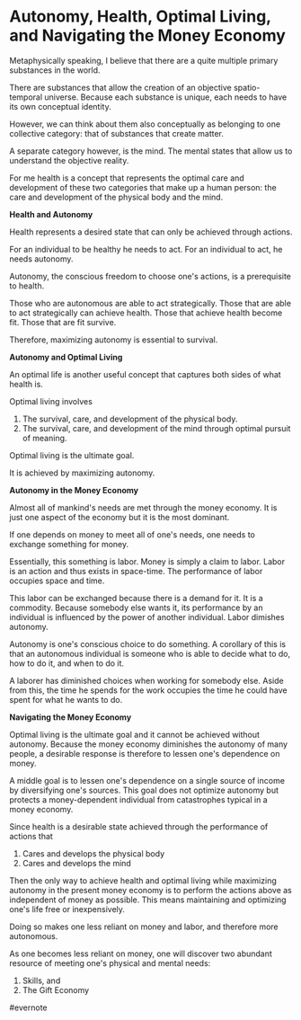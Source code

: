 # Autonomy, Health, Optimal Living, and Navigating the Money Economy

Metaphysically speaking, I believe that there are a quite multiple primary substances in the world.

There are substances that allow the creation of an objective spatio-temporal universe. Because each substance is unique, each needs to have its own conceptual identity.

However, we can think about them also conceptually as belonging to one collective category: that of substances that create matter.

A separate category however, is the mind. The mental states that allow us to understand the objective reality.

For me health is a concept that represents the optimal care and development of these two categories that make up a human person: the care and development of the physical body and the mind.

**Health and Autonomy**

Health represents a desired state that can only be achieved through actions.

For an individual to be healthy he needs to act. For an individual to act, he needs autonomy.

Autonomy, the conscious freedom to choose one's actions, is a prerequisite to health.

Those who are autonomous are able to act strategically. Those that are able to act strategically can achieve health. Those that achieve health become fit. Those that are fit survive.

Therefore, maximizing autonomy is essential to survival.

**Autonomy and Optimal Living**

An optimal life is another useful concept that captures both sides of what health is.

Optimal living involves

1. The survival, care, and development of the physical body.
2. The survival, care, and development of the mind through optimal pursuit of meaning.

Optimal living is the ultimate goal.

It is achieved by maximizing autonomy.

**Autonomy in the Money Economy**

Almost all of mankind's needs are met through the money economy. It is just one aspect of the economy but it is the most dominant.

If one depends on money to meet all of one's needs, one needs to exchange something for money.

Essentially, this something is labor. Money is simply a claim to labor. Labor is an action and thus exists in space-time. The performance of labor occupies space and time.

This labor can be exchanged because there is a demand for it. It is a commodity. Because somebody else wants it, its performance by an individual is influenced by the power of another individual. Labor dimishes autonomy.

Autonomy is one's conscious choice to do something. A corollary of this is that an autonomous individual is someone who is able to decide what to do, how to do it, and when to do it.

A laborer has diminished choices when working for somebody else. Aside from this, the time he spends for the work occupies the time he could have spent for what he wants to do.

**Navigating the Money Economy**

Optimal living is the ultimate goal and it cannot be achieved without autonomy. Because the money economy diminishes the autonomy of many people, a desirable response is therefore to lessen one's dependence on money.

A middle goal is to lessen one's dependence on a single source of income by diversifying one's sources. This goal does not optimize autonomy but protects a money-dependent individual from catastrophes typical in a money economy.

Since health is a desirable state achieved through the performance of actions that

1. Cares and develops the physical body
2. Cares and develops the mind

Then the only way to achieve health and optimal living while maximizing autonomy in the present money economy is to perform the actions above as independent of money as possible. This means maintaining and optimizing one's life free or inexpensively.

Doing so makes one less reliant on money and labor, and therefore more autonomous.

As one becomes less reliant on money, one will discover two abundant resource of meeting one's physical and mental needs:

1. Skills, and
2. The Gift Economy

\#evernote

